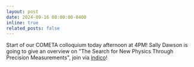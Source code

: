 ```yaml
---
layout: post
date: 2024-09-16 08:00:00-0400
inline: true
related_posts: false
---
```


Start of our COMETA colloquium today afternoon at 4PM! Sally Dawson is going to give an overview on "The Search for New Physics Through Precision Measurements", join via <a href="https://indico.cern.ch/category/17113/">indico</a>!

